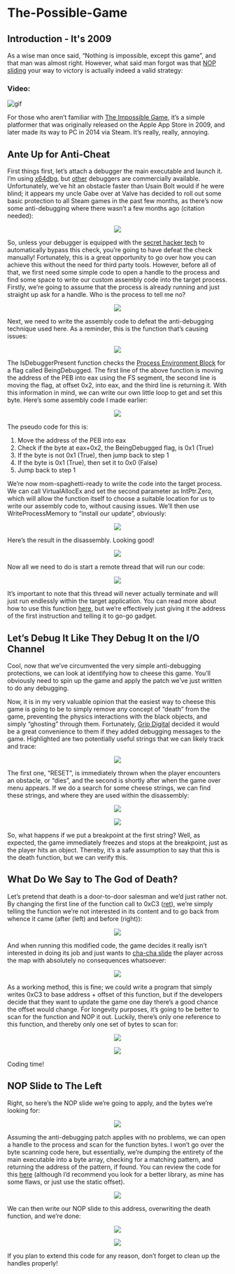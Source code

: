 # The-Possible-Game
## Introduction - It's 2009
As a wise man once said, “Nothing is impossible, except this game”, and that man was almost right. However, what said man forgot was that [NOP sliding](https://en.wikipedia.org/wiki/NOP_slide) your way to victory is actually indeed a valid strategy:

### Video:
![gif](https://github.com/Evulpes/The-Possible-Game/blob/master/IGV.gif?raw=true)

For those who aren’t familiar with [The Impossible Game](https://impossible.game/), it’s a simple platformer that was originally released on the Apple App Store in 2009, and later made its way to PC in 2014 via Steam. It’s really, really, annoying. 

## Ante Up for Anti-Cheat
First things first, let’s attach a debugger the main executable and launch it. I’m using [x64dbg](https://x64dbg.com/#start), but [other](https://docs.microsoft.com/en-us/windows-hardware/drivers/debugger/debugger-download-tools) debuggers are commercially available. 
Unfortunately, we’ve hit an obstacle faster than Usain Bolt would if he were blind; it appears my uncle Gabe over at Valve has decided to roll out some basic protection to all Steam games in the past few months, as there’s now some anti-debugging where there wasn’t a few months ago (citation needed):

<p align="center">
  <img src="https://i.imgur.com/ln76q54.png"/>
</p> 

So, unless your debugger is equipped with the [secret hacker tech](https://github.com/x64dbg/ScyllaHide) to automatically bypass this check, you’re going to have defeat the check manually! Fortunately, this is a great opportunity to go over how you can achieve this without the need for third party tools.
However, before all of that, we first need some simple code to open a handle to the process and find some space to write our custom assembly code into the target process. Firstly, we’re going to assume that the process is already running and just straight up ask for a handle. Who is the process to tell me no?

<p align="center">
  <img src="https://i.imgur.com/8X4mT9i.png"/>
</p> 

Next, we need to write the assembly code to defeat the anti-debugging technique used here. As a reminder, this is the function that’s causing issues:

<p align="center">
  <img src="https://i.imgur.com/ln76q54.png"/>
</p> 

The IsDebuggerPresent function checks the [Process Environment Block](https://docs.microsoft.com/en-us/windows/win32/api/winternl/ns-winternl-peb) for a flag called BeingDebugged. The first line of the above function is moving the address of the PEB into eax using the FS segment, the second line is moving the flag, at offset 0x2, into eax, and the third line is returning it. With this information in mind, we can write our own little loop to get and set this byte. Here’s some assembly code I made earlier:

<p align="center">
  <img src="https://i.imgur.com/bUkS2Xs.png"/>
</p> 

The pseudo code for this is:
1.	Move the address of the PEB into eax
2.	Check if the byte at eax+0x2, the BeingDebugged flag, is 0x1 (True)
3.	If the byte is not 0x1 (True), then jump back to step 1
4.	If the byte is 0x1 (True), then set it to 0x0 (False)
5.	Jump back to step 1

We’re now mom-spaghetti-ready to write the code into the target process. We can call VirtualAllocEx and set the second parameter as IntPtr.Zero, which will allow the function itself to choose a suitable location for us to write our assembly code to, without causing issues. We’ll then use WriteProcessMemory to “install our update”, obviously:

<p align="center">
  <img src="https://i.imgur.com/siVvaOy.png"/>
</p> 

Here’s the result in the disassembly. Looking good!

<p align="center">
  <img src="https://i.imgur.com/wSZfV7t.png"/>
</p> 

Now all we need to do is start a remote thread that will run our code:

<p align="center">
  <img src="https://i.imgur.com/shpw83b.png"/>
</p> 

It’s important to note that this thread will never actually terminate and will just run endlessly within the target application. You can read more about how to use this function [here](https://docs.microsoft.com/en-us/windows/win32/api/processthreadsapi/nf-processthreadsapi-createremotethread), but we’re effectively just giving it the address of the first instruction and telling it to go-go gadget.

## Let’s Debug It Like They Debug It on the I/O Channel
Cool, now that we’ve circumvented the very simple anti-debugging protections, we can look at identifying how to cheese this game. You’ll obviously need to spin up the game and apply the patch we’ve just written to do any debugging.

Now, it is in my very valuable opinion that the easiest way to cheese this game is going to be to simply remove any concept of “death” from the game, preventing the physics interactions with the black objects, and simply “ghosting” through them. Fortunately, [Grip Digital](https://en.wikipedia.org/wiki/Grip_Digital) decided it would be a great convenience to them if they added debugging messages to the game. Highlighted are two potentially useful strings that we can likely track and trace:

<p align="center">
  <img src="https://i.imgur.com/j48dgoT.png"/>
</p> 

The first one, “RESET”, is immediately thrown when the player encounters an obstacle, or “dies”, and the second is shortly after when the game over menu appears. If we do a search for some cheese strings, we can find these strings, and where they are used within the disassembly:

<p align="center">
  <img src="https://i.imgur.com/ZB1cGYL.png"/>
</p> 
<p align="center">
  <img src="https://i.imgur.com/7gDK48x.png"/>
</p> 

So, what happens if we put a breakpoint at the first string? Well, as expected, the game immediately freezes and stops  at the breakpoint, just as the player hits an object. Thereby, it’s a safe assumption to say that this is the death function, but we can verify this.

## What Do We Say to The God of Death?
Let’s pretend that death is a door-to-door salesman and we’d just rather not. By changing the first line of the function call to 0xC3 ([ret](https://c9x.me/x86/html/file_module_x86_id_280.html)), we’re simply telling the function we’re not interested in its content and to go back from whence it came (after (left) and before (right)):

<p align="center">
  <img src="https://i.imgur.com/ka8smIf.png"/>
</p> 

And when running this modified code, the game decides it really isn’t interested in doing its job and just wants to [cha-cha slide](https://youtu.be/wZv62ShoStY) the player across the map with absolutely no consequences whatsoever:

<p align="center">
  <img src="https://i.imgur.com/vgJo034.png"/>
</p> 

As a working method, this is fine; we could write a program that simply writes 0xC3 to base address + offset of this function, but if the developers decide that they want to update the game one day there’s a good chance the offset would change. For longevity purposes, it’s going to be better to scan for the function and NOP it out. Luckily, there’s only one reference to this function, and thereby only one set of bytes to scan for:

<p align="center">
  <img src="https://i.imgur.com/m2Pr7vp.png"/>
</p> 

<p align="center">
  <img src="https://i.imgur.com/oEAAWYn.png"/>
</p> 

Coding time!

## NOP Slide to The Left
Right, so here’s the NOP slide we’re going to apply, and the bytes we’re looking for:

<p align="center">
  <img src="https://i.imgur.com/oQ1oxvZ.png"/>
</p> 

Assuming the anti-debugging patch applies with no problems, we can open a handle to the process and scan for the function bytes. I won’t go over the byte scanning code here, but essentially, we’re dumping the entirety of the main executable into a byte array, checking for a matching pattern, and returning the address of the pattern, if found. You can review the code for this [here](https://github.com/Evulpes/Generic-Bytescan-Library) (although I’d recommend you look for a better library, as mine has some flaws, or just use the static offset).

<p align="center">
  <img src="https://i.imgur.com/5w4CVuB.png"/>
</p> 

We can then write our NOP slide to this address, overwriting the death function, and we’re done:

<p align="center">
  <img src="https://i.imgur.com/e82ciGX.png"/>
</p> 

<p align="center">
  <img src="https://i.imgur.com/m4Eh9BG.png"/>
</p> 

If you plan to extend this code for any reason, don’t forget to clean up the handles properly!
